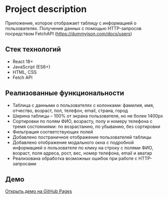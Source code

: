 # Project description
Приложение, которое отображает таблицу с информацией о пользователях. Получение данных с помощью HTTP-запросов посредством FetchAPI (https://dummyjson.com/docs/users)

## Стек технологий

- React 18+
- JavaScript (ES6+)
- HTML, CSS
- Fetch API

## Реализованные функциональности

- Таблица с данными о пользователях с колонками: фамилия, имя, отчество, возраст, пол, телефон, email, страна, город
- Ширина таблицы – 100% от экрана пользователя, но не более 1400px
- Сортировки по полям ФИО, возрасту, полу и номеру телефона с тремя состояниями: по возрастанию, по убыванию, без сортировки
- Фильтрация соответствующих полей
- Добавлено постраничное отображение пользователей таблицы
- Добавлено отображение модального окна с подробной информацией о пользователе по клику на строку с полями ФИО, возраст, поля адреса, рост, вес, номер телефона, email и аватар
- Реализована обработка возможных ошибок при работе с HTTP-запросами

## Демо

[Открыть демо на GitHub Pages](https://gremmes.github.io/infotecs_test_task)